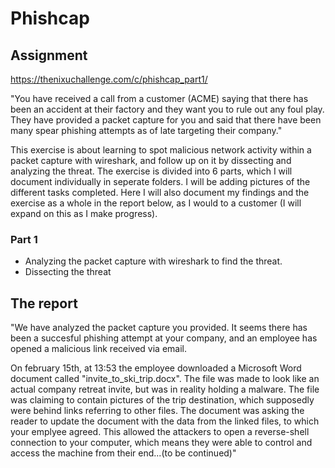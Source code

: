 # Phishcap

## Assignment

https://thenixuchallenge.com/c/phishcap_part1/

"You have received a call from a customer (ACME) saying that there has been an accident at their factory and they want you to rule out any foul play. They have provided a packet capture for you and said that there have been many spear phishing attempts as of late targeting their company."

This exercise is about learning to spot malicious network activity within a packet capture with wireshark, and follow up on it by dissecting and analyzing the threat. The exercise is divided into 6 parts, which I will document individually in seperate folders. I will be adding pictures of the different tasks completed. Here I will also document my findings and the exercise as a whole in the report below, as I would to a customer (I will expand on this as I make progress).

### Part 1

* Analyzing the packet capture with wireshark to find the threat.
* Dissecting the threat


## The report

"We have analyzed the packet capture you provided. It seems there has been a succesful phishing attempt at your company, and an employee has opened a malicious link received via email. 

On february 15th, at 13:53 the employee downloaded a Microsoft Word document called "invite_to_ski_trip.docx". The file was made to look like an actual company retreat invite, but was in reality holding a malware. The file was claiming to contain pictures of the trip destination, which supposedly were behind links referring to other files. The document was asking the reader to update the document with the data from the linked files, to which your emplyee agreed. This allowed the attackers to open a reverse-shell connection to your computer, which means they were able to control and access the machine from their end...(to be continued)"
